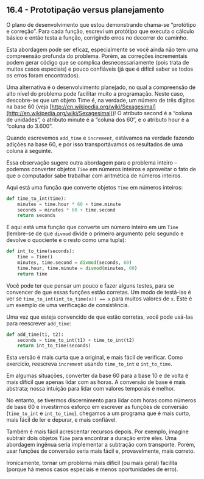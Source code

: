 ## 16.4 - Prototipação versus planejamento

O plano de desenvolvimento que estou demonstrando chama-se “protótipo e correção”. Para cada função, escrevi um protótipo que executa o cálculo básico e então testa a função, corrigindo erros no decorrer do caminho.

Esta abordagem pode ser eficaz, especialmente se você ainda não tem uma compreensão profunda do problema. Porém, as correções incrementais podem gerar código que se complica desnecessariamente (pois trata de muitos casos especiais) e pouco confiáveis (já que é difícil saber se todos os erros foram encontrados).

Uma alternativa é o desenvolvimento planejado, no qual a compreensão de alto nível do problema pode facilitar muito a programação. Neste caso, descobre-se que um objeto Time é, na verdade, um número de três dígitos na base 60 (veja [http://en.wikipedia.org/wiki/Sexagesimal](http://en.wikipedia.org/wiki/Sexagesimal))! O atributo second é a “coluna de unidades”, o atributo minute é a “coluna dos 60”, e o atributo hour é a “coluna do 3.600”.

Quando escrevemos `add_time` e `increment`, estávamos na verdade fazendo adições na base 60, e por isso transportávamos os resultados de uma coluna à seguinte.

Essa observação sugere outra abordagem para o problema inteiro – podemos converter objetos `Time` em números inteiros e aproveitar o fato de que o computador sabe trabalhar com aritmética de números inteiros.

Aqui está uma função que converte objetos `Time` em números inteiros:


```python
def time_to_int(time):
    minutes = time.hour * 60 + time.minute
    seconds = minutes * 60 + time.second
    return seconds
```

E aqui está uma função que converte um número inteiro em um `Time` (lembre-se de que `divmod` divide o primeiro argumento pelo segundo e devolve o quociente e o resto como uma tupla):

```python
def int_to_time(seconds):
    time = Time()
    minutes, time.second = divmod(seconds, 60)
    time.hour, time.minute = divmod(minutes, 60)
    return time
```

Você pode ter que pensar um pouco e fazer alguns testes, para se convencer de que essas funções estão corretas. Um modo de testá-las é ver se `time_to_int(int_to_time(x)) == x` para muitos valores de `x`. Este é um exemplo de uma verificação de consistência.

Uma vez que esteja convencido de que estão corretas, você pode usá-las para reescrever `add_time`:

```python
def add_time(t1, t2):
    seconds = time_to_int(t1) + time_to_int(t2)
    return int_to_time(seconds)
```

Esta versão é mais curta que a original, e mais fácil de verificar. Como exercício, reescreva `increment` usando `time_to_int` e `int_to_time`.

Em algumas situações, converter da base 60 para a base 10 e de volta é mais difícil que apenas lidar com as horas. A conversão de base é mais abstrata; nossa intuição para lidar com valores temporais é melhor.

No entanto, se tivermos discernimento para lidar com horas como números de base 60 e investirmos esforço em escrever as funções de conversão (`time_to_int` e `int_to_time`), chegamos a um programa que é mais curto, mais fácil de ler e depurar, e mais confiável.

Também é mais fácil acrescentar recursos depois. Por exemplo, imagine subtrair dois objetos `Time` para encontrar a duração entre eles. Uma abordagem ingênua seria implementar a subtração com transporte. Porém, usar funções de conversão seria mais fácil e, provavelmente, mais correto.

Ironicamente, tornar um problema mais difícil (ou mais geral) facilita (porque há menos casos especiais e menos oportunidades de erro).
